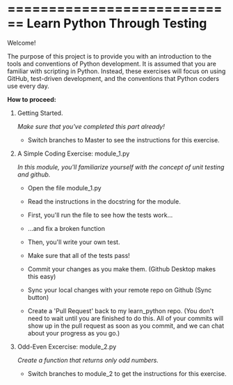 ============================
Learn Python Through Testing
============================

Welcome!

The purpose of this project is to provide you with an introduction
to the tools and conventions of Python development. It is assumed that you
are familiar with scripting in Python. Instead, these exercises will focus
on using GitHub, test-driven development, and the conventions that Python
coders use every day.

**How to proceed:**

1. Getting Started.

    _Make sure that you've completed this part already!_

    * Switch branches to Master to see the instructions for this exercise.

2. A Simple Coding Exercise: module_1.py

    _In this module, you'll familiarize yourself with the concept of unit
    testing and github._

    * Open the file module_1.py
    * Read the instructions in the docstring for the module.
    * First, you'll run the file to see how the tests work...
    * ...and fix a broken function
    * Then, you'll write your own test.
    * Make sure that all of the tests pass!

    * Commit your changes as you make them. (Github Desktop makes this easy)
    * Sync your local changes with your remote repo on Github (Sync button)
    * Create a 'Pull Request' back to my learn_python repo. (You don't need
       to wait until you are finished to do this. All of your commits will
       show up in the pull request as soon as you commit, and we can chat
       about your progress as you go.)

3. Odd-Even Excercise: module_2.py

    _Create a function that returns only odd numbers._

    * Switch branches to module_2 to get the instructions for this exercise.